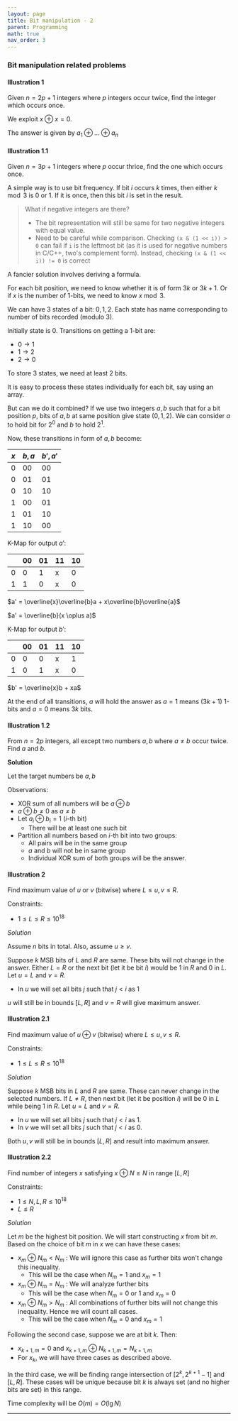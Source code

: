 ```yaml
---
layout: page
title: Bit manipulation - 2
parent: Programming
math: true
nav_order: 3
---
```


### Bit manipulation related problems

#### Illustration 1

Given $n = 2p + 1$ integers where $p$ integers occur twice,
find the integer which occurs once.

We exploit $x \oplus x = 0$.

The answer is given by $a_1 \oplus \ldots \oplus a_n$

#### Illustration 1.1

Given $n = 3p + 1$ integers where $p$ occur thrice, find
the one which occurs once.

A simple way is to use bit frequency. If bit $i$ occurs
$k$ times, then either $k \mod 3$ is $0$ or $1$. If it is
once, then this bit $i$ is set in the result.

> What if negative integers are there?
> - The bit representation will still be same
>   for two negative integers with equal value.
> - Need to be careful while comparison. 
>   Checking `(x & (1 << i)) > 0` can fail if `i`
>   is the leftmost bit (as it is used for negative numbers in C/C++, two's complement form).
>   Instead, checking `(x & (1 << i)) != 0` is correct

A fancier solution involves deriving a formula.

For each bit position, we need to know whether it is
of form $3k$ or $3k+1$. Or if $x$ is the number of
1-bits, we need to know $x \bmod 3$.

We can have 3 states of a bit: $0, 1, 2$.
Each state has name corresponding to number of bits
recorded (modulo $3$).

Initially state is $0$. Transitions on getting a 1-bit are:
- $0 \rightarrow 1$
- $1 \rightarrow 2$
- $2 \rightarrow 0$

To store $3$ states, we need at least $2$ bits. 

It is easy to process these states individually for each
bit, say using an array.

But can we do it combined?
If we use two integers $a, b$ such that for a
bit position $p$, bits of $a, b$ at same position give state ($0, 1, 2$).
We can consider $a$ to hold bit for $2^0$ and $b$ to hold $2^1$.

Now, these transitions in form of $a, b$ become:

|$x$| $b,a$ | $b',a'$ |
|---|---|---|
|0|00 | 00|
|0|01 | 01|
|0|10 | 10|
|1|00 | 01|
|1|01 | 10|
|1|10 | 00|

K-Map for output $a'$:

||00|01|11|10|
|---|---|---|---|---|
|0|0|1|x|0|
|1|1|0|x|0|

$a' = \overline{x}\overline{b}a + x\overline{b}\overline{a}$

$a' = \overline{b}(x \oplus a)$

K-Map for output $b'$:

||00|01|11|10|
|---|---|---|---|---|
|0|0|0|x|1|
|1|0|1|x|0|

$b' = \overline{x}b + xa$

At the end of all transitions, $a$ will hold the
answer as $a = 1$ means $(3k+1)$ 1-bits and $a = 0$
means $3k$ bits.

#### Illustration 1.2

From $n = 2p$ integers, all except two numbers $a, b$ where $a \neq b$ occur twice.
Find $a$ and $b$.

**Solution**

Let the target numbers be $a, b$

Observations:
- XOR sum of all numbers will be $a \oplus b$
- $a \oplus b \neq 0$ as $a \neq b$
- Let $a_i \oplus b_i = 1$ ($i$-th bit)
  - There will be at least one such bit
- Partition all numbers based on $i$-th bit into two groups:
  - All pairs will be in the same group
  - $a$ and $b$ will not be in same group
  - Individual XOR sum of both groups will be the answer.



#### Illustration 2

Find maximum value of $u \text{ or } v$ (bitwise) where $L \le u, v \le R$.

Constraints:
- $1 \le L \le R \le 10^{18}$

*Solution*

Assume $n$ bits in total.
Also, assume $u \ge v$.

Suppose $k$ MSB bits of $L$ and $R$ are same.
These bits will not change in the answer. Either $L = R$ or
the next bit (let it be bit $i$) would be $1$ in $R$ and $0$ in $L$. Let $u = L$ and $v = R$.
- In $u$ we will set all bits $j$ such that $j \lt i$ as $1$

$u$ will still be in bounds $[L, R]$ and $v = R$ will give maximum answer.

#### Illustration 2.1

Find maximum value of $u \oplus v$ (bitwise) where $L \le u, v \le R$.

Constraints:
- $1 \le L \le R \le 10^{18}$

*Solution*

Suppose $k$ MSB bits in $L$ and $R$ are same. These can never
change in the selected numbers.
If $L \neq R$, then next bit (let it be position $i$) will be $0$ in $L$ while being $1$ in $R$.
Let $u = L$ and $v = R$.
- In $u$ we will set all bits $j$ such that $j \lt i$ as $1$.
- In $v$ we will set all bits $j$ such that $j \lt i$ as $0$.

Both $u, v$ will still be in bounds $[L, R]$ and result into
maximum answer.

#### Illustration 2.2

Find number of integers $x$ satisfying
$x \oplus N \ge N$ in range $[L, R]$

Constraints:
- $1 \le N, L, R \le 10^{18}$
- $L \le R$

*Solution*

Let $m$ be the highest bit position. We will
start constructing $x$ from bit $m$. Based on
the choice of bit $m$ in $x$ we can have these cases:
- $x_m \oplus N_m < N_m$ : We will ignore this case as further bits won't change this inequality.
  - This will be the case when $N_m = 1$ and $x_m = 1$
- $x_m \oplus N_m = N_m$ : We will analyze further bits
  - This will be the case when $N_m = 0$ or $1$ and $x_m = 0$
- $x_m \oplus N_m > N_m$ : All combinations of further bits will not change this
  inequality. Hence we will count all cases.
  - This will be the case when $N_m = 0$ and $x_m = 1$

Following the second case, suppose we are at bit $k$. Then:
- $x_{k+1,m} = 0$ and $x_{k+1,m} \oplus N_{k+1,m} = N_{k+1,m}$
- For $x_k$, we will have three cases as described above.

In the third case, we will be finding range intersection
of $[2^k, 2^{k+1} - 1]$ and $[L, R]$. These cases will be
unique because bit $k$ is always set (and no higher bits are set) in this range.

Time complexity will be $O(m) = O(\lg{N})$

***